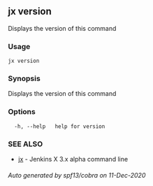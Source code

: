## jx version

Displays the version of this command

### Usage

```
jx version
```

### Synopsis

Displays the version of this command

### Options

```
  -h, --help   help for version
```

### SEE ALSO

* [jx](jx.md)	 - Jenkins X 3.x alpha command line

###### Auto generated by spf13/cobra on 11-Dec-2020
